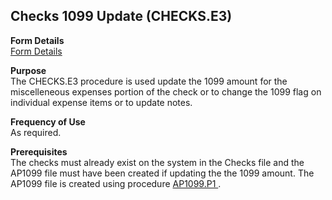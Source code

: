 ##  Checks 1099 Update (CHECKS.E3)

<PageHeader />

**Form Details**  
[ Form Details ](CHECKS-E3-1/README.md)   

**Purpose**  
The CHECKS.E3 procedure is used update the 1099 amount for the miscelleneous
expenses portion of the check or to change the 1099 flag on individual expense
items or to update notes.

**Frequency of Use**  
As required.

**Prerequisites**  
The checks must already exist on the system in the Checks file and the AP1099 file must have been created if updating the the 1099 amount. The AP1099 file is created using procedure [ AP1099.P1 ](../../AP-PROCESS/AP1099-P1/README.md) . 

<badge text= "Version 8.10.57" vertical="middle" />

<PageFooter />